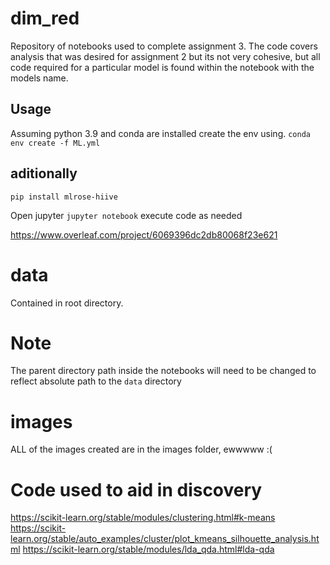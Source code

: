 # dim_red


Repository of notebooks used to complete assignment 3.  The code covers analysis that was desired for assignment 2 but its not very cohesive, but all code required for a particular model is found within the notebook with the models name. 

## Usage
Assuming python 3.9 and conda are installed create the env using.
`conda env create -f ML.yml`

## aditionally
`pip install mlrose-hiive`


Open jupyter
`jupyter notebook` execute code as needed

https://www.overleaf.com/project/6069396dc2db80068f23e621

# data
Contained in root directory.

# Note
The parent directory path inside the notebooks will need to be changed to reflect absolute path to the `data` directory

# images
ALL of the images created are in the images folder, ewwwww :( 
# Code used to aid in discovery

https://scikit-learn.org/stable/modules/clustering.html#k-means
https://scikit-learn.org/stable/auto_examples/cluster/plot_kmeans_silhouette_analysis.html
https://scikit-learn.org/stable/modules/lda_qda.html#lda-qda

